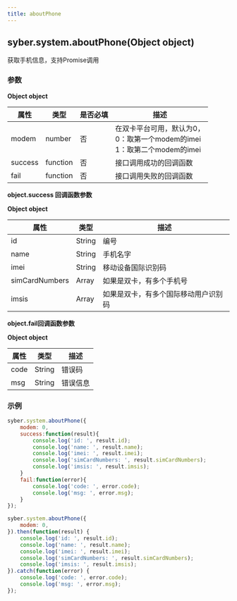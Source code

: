 ```yaml
---
title: aboutPhone
---
```


## syber.system.aboutPhone(Object object)

获取手机信息，支持Promise调用

### 参数

**Object object**

| 属性    | 类型     | 是否必填 | 描述                                                         |
| ------- | -------- | -------- | ------------------------------------------------------------ |
| modem   | number   | 否       | 在双卡平台可用，默认为0，<br />0：取第一个modem的imei<br />1：取第二个modem的imei |
| success | function | 否       | 接口调用成功的回调函数                                       |
| fail    | function | 否       | 接口调用失败的回调函数                                       |

**object.success 回调函数参数**

**Object object**

| 属性           | 类型   | 描述                                 |
| -------------- | ------ | ------------------------------------ |
| id             | String | 编号                                 |
| name           | String | 手机名字                             |
| imei           | String | 移动设备国际识别码                   |
| simCardNumbers | Array  | 如果是双卡，有多个手机号             |
| imsis          | Array  | 如果是双卡，有多个国际移动用户识别码 |

**object.fail回调函数参数**

**Object object**

| 属性 | 类型   | 描述     |
| ---- | ------ | -------- |
| code | String | 错误码   |
| msg  | String | 错误信息 |

### 示例
```js
syber.system.aboutPhone({
    modem: 0,
	success:function(result){
        console.log('id: ', result.id);
        console.log('name: ', result.name);
        console.log('imei: ', result.imei);
        console.log('simCardNumbers: ', result.simCardNumbers);
        console.log('imsis: ', result.imsis);
    }
    fail:function(error){
        console.log('code: ', error.code);
    	console.log('msg: ', error.msg);
    }
});

syber.system.aboutPhone({
    modem: 0,
}).then(function(result) {
    console.log('id: ', result.id);
    console.log('name: ', result.name);
    console.log('imei: ', result.imei);
    console.log('simCardNumbers: ', result.simCardNumbers);
    console.log('imsis: ', result.imsis);
}).catch(function(error) {
    console.log('code: ', error.code);
    console.log('msg: ', error.msg);
});
```
